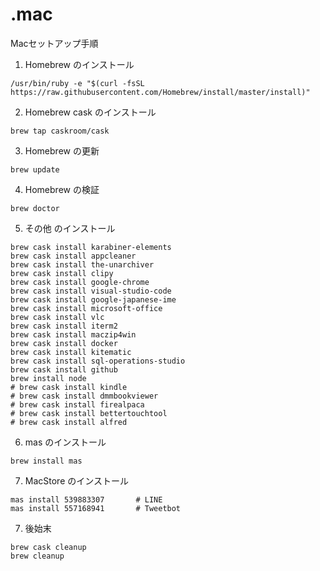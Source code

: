 # .mac
Macセットアップ手順
1. Homebrew のインストール
``` shell
/usr/bin/ruby -e "$(curl -fsSL https://raw.githubusercontent.com/Homebrew/install/master/install)"
```
2. Homebrew cask のインストール
```
brew tap caskroom/cask
```
3. Homebrew の更新
```
brew update
```
4. Homebrew の検証
```
brew doctor
```
5. その他 のインストール
```
brew cask install karabiner-elements
brew cask install appcleaner
brew cask install the-unarchiver
brew cask install clipy
brew cask install google-chrome
brew cask install visual-studio-code
brew cask install google-japanese-ime
brew cask install microsoft-office
brew cask install vlc
brew cask install iterm2
brew cask install maczip4win
brew cask install docker
brew cask install kitematic
brew cask install sql-operations-studio
brew cask install github
brew install node
# brew cask install kindle
# brew cask install dmmbookviewer
# brew cask install firealpaca
# brew cask install bettertouchtool
# brew cask install alfred
```

6. mas のインストール
```
brew install mas
```

7. MacStore のインストール
```
mas install 539883307       # LINE
mas install 557168941       # Tweetbot
```

7. 後始末
```
brew cask cleanup
brew cleanup
```

